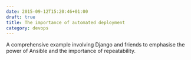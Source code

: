 ```yaml
---
date: 2015-09-12T15:20:46+01:00
draft: true
title: The importance of automated deployment
category: devops
---
```


A comprehensive example involving Django and friends to emphasise the
power of Ansible and the importance of repeatability.
